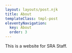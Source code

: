 ```yaml
---
layout: layouts/post.njk
title: About
templateClass: tmpl-post
eleventyNavigation:
  key: About
  order: 3
---
```


This is a website for SRA Staff.
